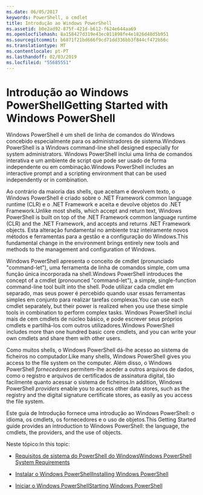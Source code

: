 ```yaml
---
ms.date: 06/05/2017
keywords: PowerShell, o cmdlet
title: Introdução ao Windows PowerShell
ms.assetid: b0e2ad92-875f-421d-b612-f624e644aa69
ms.openlocfilehash: 8a158427d319e43ec011898fe4e1826d48d5b951
ms.sourcegitcommit: b6871f21bd666f9cd71dd336bb3f844cf472b56c
ms.translationtype: MT
ms.contentlocale: pt-PT
ms.lasthandoff: 02/03/2019
ms.locfileid: "55685551"
---
```

# <a name="getting-started-with-windows-powershell"></a><span data-ttu-id="92e1c-103">Introdução ao Windows PowerShell</span><span class="sxs-lookup"><span data-stu-id="92e1c-103">Getting Started with Windows PowerShell</span></span>
<span data-ttu-id="92e1c-104">Windows PowerShell é um shell de linha de comandos do Windows concebido especialmente para os administradores de sistema.</span><span class="sxs-lookup"><span data-stu-id="92e1c-104">Windows PowerShell is a Windows command-line shell designed especially for system administrators.</span></span> <span data-ttu-id="92e1c-105">Windows PowerShell inclui uma linha de comandos interativa e um ambiente de script que pode ser usado de forma independente ou em combinação.</span><span class="sxs-lookup"><span data-stu-id="92e1c-105">Windows PowerShell includes an interactive prompt and a scripting environment that can be used independently or in combination.</span></span>

<span data-ttu-id="92e1c-106">Ao contrário da maioria das shells, que aceitam e devolvem texto, o Windows PowerShell é criado sobre o .NET Framework common language runtime (CLR) e o .NET Framework e aceita e devolve objetos do .NET Framework.</span><span class="sxs-lookup"><span data-stu-id="92e1c-106">Unlike most shells, which accept and return text, Windows PowerShell is built on top of the .NET Framework common language runtime (CLR) and the .NET Framework, and accepts and returns .NET Framework objects.</span></span> <span data-ttu-id="92e1c-107">Esta alteração fundamental no ambiente traz inteiramente novos métodos e ferramentas para a gestão e a configuração do Windows.</span><span class="sxs-lookup"><span data-stu-id="92e1c-107">This fundamental change in the environment brings entirely new tools and methods to the management and configuration of Windows.</span></span>

<span data-ttu-id="92e1c-108">Windows PowerShell apresenta o conceito de cmdlet (pronunciado "command-let"), uma ferramenta de linha de comandos simple, com uma função única incorporada na shell.</span><span class="sxs-lookup"><span data-stu-id="92e1c-108">Windows PowerShell introduces the concept of a cmdlet (pronounced "command-let"), a simple, single-function command-line tool built into the shell.</span></span> <span data-ttu-id="92e1c-109">Pode utilizar cada cmdlet em separado, mas seus power é percebido quando usar essas ferramentas simples em conjunto para realizar tarefas complexas.</span><span class="sxs-lookup"><span data-stu-id="92e1c-109">You can use each cmdlet separately, but their power is realized when you use these simple tools in combination to perform complex tasks.</span></span> <span data-ttu-id="92e1c-110">Windows PowerShell inclui mais de cem cmdlets de núcleo básico, e pode escrever seus próprios cmdlets e partilhá-los com outros utilizadores.</span><span class="sxs-lookup"><span data-stu-id="92e1c-110">Windows PowerShell includes more than one hundred basic core cmdlets, and you can write your own cmdlets and share them with other users.</span></span>

<span data-ttu-id="92e1c-111">Como muitos shells, o Windows PowerShell dá-lhe acesso ao sistema de ficheiros no computador.</span><span class="sxs-lookup"><span data-stu-id="92e1c-111">Like many shells, Windows PowerShell gives you access to the file system on the computer.</span></span> <span data-ttu-id="92e1c-112">Além disso, o Windows PowerShell *fornecedores* permitem-lhe aceder a outros arquivos de dados, como o registro e arquivos de certificados de assinatura digital, tão facilmente quanto acessar o sistema de ficheiros.</span><span class="sxs-lookup"><span data-stu-id="92e1c-112">In addition, Windows PowerShell *providers* enable you to access other data stores, such as the registry and the digital signature certificate stores, as easily as you access the file system.</span></span>

<span data-ttu-id="92e1c-113">Este guia de Introdução fornece uma introdução ao Windows PowerShell: o idioma, os cmdlets, os fornecedores e o uso de objetos.</span><span class="sxs-lookup"><span data-stu-id="92e1c-113">This Getting Started guide provides an introduction to Windows PowerShell: the language, the cmdlets, the providers, and the use of objects.</span></span>

<span data-ttu-id="92e1c-114">Neste tópico:</span><span class="sxs-lookup"><span data-stu-id="92e1c-114">In this topic:</span></span>

- [<span data-ttu-id="92e1c-115">Requisitos de sistema do PowerShell do Windows</span><span class="sxs-lookup"><span data-stu-id="92e1c-115">Windows PowerShell System Requirements</span></span>](../setup/Windows-PowerShell-System-Requirements.md)

- [<span data-ttu-id="92e1c-116">Instalar o Windows PowerShell</span><span class="sxs-lookup"><span data-stu-id="92e1c-116">Installing Windows PowerShell</span></span>](../setup/Installing-Windows-PowerShell.md)

- [<span data-ttu-id="92e1c-117">Iniciar o Windows PowerShell</span><span class="sxs-lookup"><span data-stu-id="92e1c-117">Starting Windows PowerShell</span></span>](../setup/Starting-Windows-PowerShell.md)
